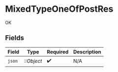 # MixedTypeOneOfPostRes

OK


## Fields

| Field              | Type               | Required           | Description        |
| ------------------ | ------------------ | ------------------ | ------------------ |
| `json`             | *::Object*         | :heavy_check_mark: | N/A                |
